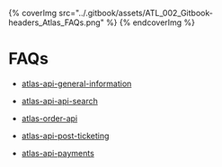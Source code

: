 
{% coverImg src="../.gitbook/assets/ATL_002_Gitbook-headers_Atlas_FAQs.png" %}
{% endcoverImg %}



# FAQs

- [atlas-api-general-information](atlas-api-general-information.md)

- [atlas-api-api-search](atlas-api-api-search.md)

- [atlas-order-api](atlas-order-api.md)

- [atlas-api-post-ticketing](atlas-api-post-ticketing.md)

- [atlas-api-payments](atlas-api-payments.md)


